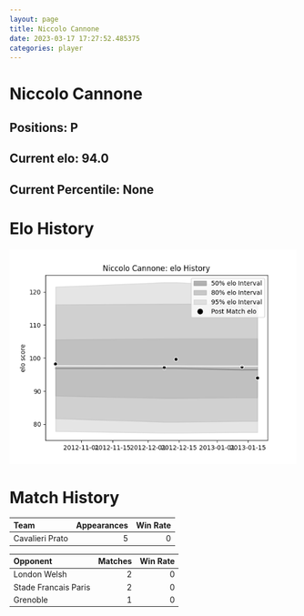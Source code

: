```yaml
---  
layout: page  
title: Niccolo Cannone  
date: 2023-03-17 17:27:52.485375  
categories: player  
---
```

# Niccolo Cannone

## Positions: P

## Current elo: 94.0

## Current Percentile: None

# Elo History


![elo history](history_NiccoloCannone.png)
# Match History


| Team            |   Appearances |   Win Rate |
|:----------------|--------------:|-----------:|
| Cavalieri Prato |             5 |          0 |

| Opponent             |   Matches |   Win Rate |
|:---------------------|----------:|-----------:|
| London Welsh         |         2 |          0 |
| Stade Francais Paris |         2 |          0 |
| Grenoble             |         1 |          0 |